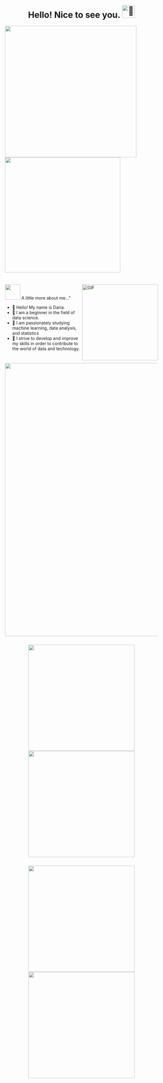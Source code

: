 # <h1 align="center">Hello! Nice to see you. <picture>  <source srcset="https://fonts.gstatic.com/s/e/notoemoji/latest/1f9ad/512.webp" type="image/webp"><img src="" alt="🦭" width="42" height="42"></picture>
<p align="left"><img src="https://pa1.narvii.com/5920/e0a5b793f681962aff4fb6041fd52e961f60b093_hq.gif" width="433"/>   <img src="https://leetcard.jacoblin.cool/Dashaklen?theme=nord&font=Noto%20Serif%20Ethiopic&ext=heatmap"width="380"/></p> 
<h1 align="center" width="90"></h1>

<img align="right" alt="GIF" width="250" src="https://pa1.aminoapps.com/6886/5cc6087370433f1fd06920826c69b93f88c41560r1-500-319_hq.gif"/>



<img src="https://media.giphy.com/media/VgCDAzcKvsR6OM0uWg/giphy.gif" width="50"> A little more about me..."


- 	🔴 Hello! My name is Daria.                                                                 
- 	🔴 I am a beginner in the field of data science.
- 	🔴 I am passionately studying machine learning, data analysis, and statistics
- 	🔴 I strive to develop and improve my skills in order to contribute to the world of data and technology.

       



 <h1 align="center" width="99">
  

<p align="center"><img src="http://github-profile-summary-cards.vercel.app/api/cards/profile-details?username=dashaklen&theme=aura_dark" width="900"/>
<p align="center"><img src="http://github-profile-summary-cards.vercel.app/api/cards/repos-per-language?username=dashaklen&theme=aura_dark" width="350"/><img src="http://github-profile-summary-cards.vercel.app/api/cards/most-commit-language?username=dashaklen&theme=aura_dark" width="350"/>
<p align="center"><img src="http://github-profile-summary-cards.vercel.app/api/cards/stats?username=dashaklen&theme=aura_dark" width="350"/><img src="http://github-profile-summary-cards.vercel.app/api/cards/productive-time?username=dashaklen&theme=aura_dark&utcOffset=8" width="350"/>
  





